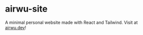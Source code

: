 # airwu-site
A minimal personal website made with React and Tailwind. Visit at [airwu.dev](https://airwu.dev)!
